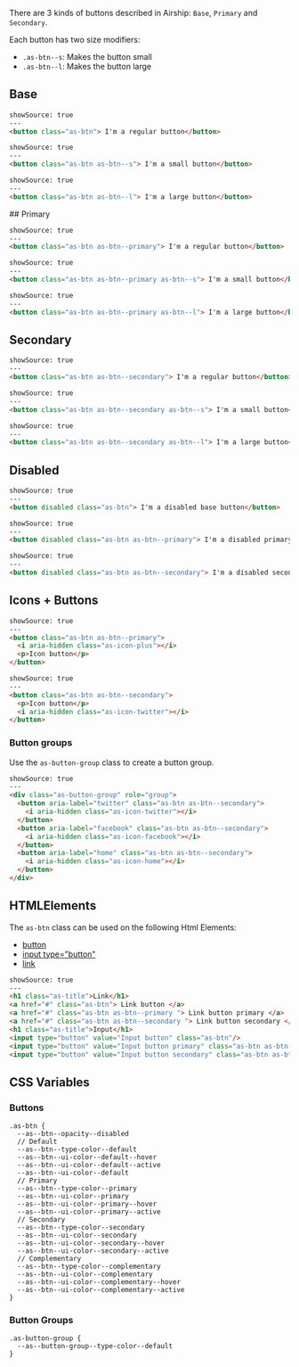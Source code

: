 There are 3 kinds of buttons described in Airship: `Base`, `Primary` and `Secondary`.

Each button has two size modifiers:

- `.as-btn--s`: Makes the button small
- `.as-btn--l`: Makes the button large


## Base

```html
showSource: true
---
<button class="as-btn"> I'm a regular button</button>
```

```html
showSource: true
---
<button class="as-btn as-btn--s"> I'm a small button</button>
```

```html
showSource: true
---
<button class="as-btn as-btn--l"> I'm a large button</button>
```

## Primary

```html
showSource: true
---
<button class="as-btn as-btn--primary"> I'm a regular button</button>
```

```html
showSource: true
---
<button class="as-btn as-btn--primary as-btn--s"> I'm a small button</button>
```

```html
showSource: true
---
<button class="as-btn as-btn--primary as-btn--l"> I'm a large button</button>
```


## Secondary

```html
showSource: true
---
<button class="as-btn as-btn--secondary"> I'm a regular button</button>
```

```html
showSource: true
---
<button class="as-btn as-btn--secondary as-btn--s"> I'm a small button</button>
```

```html
showSource: true
---
<button class="as-btn as-btn--secondary as-btn--l"> I'm a large button</button>
```

## Disabled

```html
showSource: true
---
<button disabled class="as-btn"> I'm a disabled base button</button>
```

```html
showSource: true
---
<button disabled class="as-btn as-btn--primary"> I'm a disabled primary button</button>
```

```html
showSource: true
---
<button disabled class="as-btn as-btn--secondary"> I'm a disabled secondary button</button>
```

## Icons + Buttons


```html
showSource: true
---
<button class="as-btn as-btn--primary">
  <i aria-hidden class="as-icon-plus"></i>
  <p>Icon button</p>
</button>
```

```html
showSource: true
---
<button class="as-btn as-btn--secondary">
  <p>Icon button</p>
  <i aria-hidden class="as-icon-twitter"></i>
</button>
```

### Button groups

Use the `as-button-group` class to create a button group.


```html
showSource: true
---
<div class="as-button-group" role="group">
  <button aria-label="twitter" class="as-btn as-btn--secondary">
    <i aria-hidden class="as-icon-twitter"></i>
  </button>
  <button aria-label="facebook" class="as-btn as-btn--secondary">
    <i aria-hidden class="as-icon-facebook"></i>
  </button>
  <button aria-label="home" class="as-btn as-btn--secondary">
    <i aria-hidden class="as-icon-home"></i>
  </button>
</div>
```

## HTMLElements

The `as-btn` class can be used on the following Html Elements:

- [button](https://developer.mozilla.org/en-US/docs/Web/HTML/Element/button)
- [input type="button"](https://developer.mozilla.org/en-US/docs/Web/HTML/Element/input/button)
- [link](https://developer.mozilla.org/en-US/docs/Web/HTML/Element/link)

```html
showSource: true
---
<h1 class="as-title">Link</h1>
<a href="#" class="as-btn"> Link button </a>
<a href="#" class="as-btn as-btn--primary "> Link button primary </a>
<a href="#" class="as-btn as-btn--secondary "> Link button secondary </a>
<h1 class="as-title">Input</h1>
<input type="button" value="Input button" class="as-btn"/>
<input type="button" value="Input button primary" class="as-btn as-btn--primary"/>
<input type="button" value="Input button secondary" class="as-btn as-btn--secondary"/>
```

## CSS Variables

### Buttons

```
.as-btn {
  --as--btn--opacity--disabled
  // Default
  --as--btn--type-color--default
  --as--btn--ui-color--default--hover
  --as--btn--ui-color--default--active
  --as--btn--ui-color--default
  // Primary
  --as--btn--type-color--primary
  --as--btn--ui-color--primary
  --as--btn--ui-color--primary--hover
  --as--btn--ui-color--primary--active
  // Secondary
  --as--btn--type-color--secondary
  --as--btn--ui-color--secondary
  --as--btn--ui-color--secondary--hover
  --as--btn--ui-color--secondary--active
  // Complementary
  --as--btn--type-color--complementary
  --as--btn--ui-color--complementary
  --as--btn--ui-color--complementary--hover
  --as--btn--ui-color--complementary--active
}
```

### Button Groups

```
.as-button-group {
  --as--button-group--type-color--default
}
```
